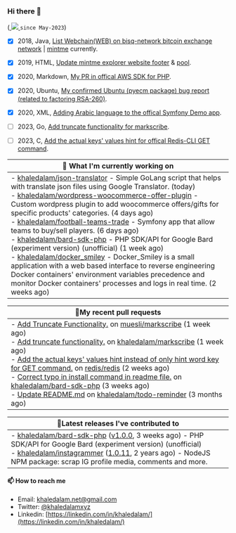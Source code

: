 ### Hi there 👋

<p align="left">
    (<a href="https://github.com/khaledalam">
        <img src="https://komarev.com/ghpvc/?username=khaledalam&color=blue&style=flat)" />
    </a> <code>since May-2023</code>)
</p>


- [x] 2018, Java, <a href="https://github.com/bisq-network/bisq/pull/2167">List Webchain(WEB) on bisq-network bitcoin exchange network</a> | [mintme](https://github.com/mintme-com/) currently. 
- [x] 2019, HTML, <a href="https://github.com/mintme-com/explorer/pull/4">Update mintme explorer website footer</a> & [pool](https://github.com/mintme-com/pool/pull/12/files).
- [x] 2020, Markdown, <a href="https://github.com/aws/aws-sdk-php/pull/2078">My PR in offical AWS SDK for PHP</a>.
- [x] 2020, Ubuntu, <a href="https://bugs.launchpad.net/ubuntu/+source/pyecm/+bug/1899312">My confirmed Ubuntu (pyecm package) bug report (related to factoring RSA-260)</a>.
- [x] 2020, XML, <a href="https://github.com/symfony/demo/pull/1142">Adding Arabic language to the offical Symfony Demo app</a>.
- [ ] 2023, Go, <a href="https://github.com/muesli/markscribe/pull/76">Add truncate functionality for markscribe</a>.
- [ ] 2023, C, <a href="https://github.com/redis/redis/pull/12215">Add the actual keys' values hint for offical Redis-CLI GET command</a>.


<div align="left">

| 👷 What I'm currently working on        |
| ------------- |
|  - [khaledalam/json-translator](https://github.com/khaledalam/json-translator) - Simple GoLang script that helps with translate json files using Google Translator. (today)<br /> - [khaledalam/wordpress-woocommerce-offer-plugin](https://github.com/khaledalam/wordpress-woocommerce-offer-plugin) - Custom wordpress plugin to add woocommerce offers/gifts for specific products&#39; categories. (4 days ago)<br /> - [khaledalam/football-teams-trade](https://github.com/khaledalam/football-teams-trade) - Symfony app that allow teams to buy/sell players. (6 days ago)<br /> - [khaledalam/bard-sdk-php](https://github.com/khaledalam/bard-sdk-php) - PHP SDK/API for Google Bard (experiment version) (unofficial) (1 week ago)<br /> - [khaledalam/docker_smiley](https://github.com/khaledalam/docker_smiley) - Docker_Smiley is a small application with a web based interface to reverse engineering Docker containers&#39; environment variables precedence and monitor Docker containers&#39; processes and logs in real time. (2 weeks ago)<br />      |

</div>

<div align="left">

| 🔨My recent pull requests           |
| ------------- |
| - [Add Truncate Functionality.](https://github.com/muesli/markscribe/pull/76) on [muesli/markscribe](https://github.com/muesli/markscribe) (1 week ago)<br />- [Add truncate functionality.](https://github.com/khaledalam/markscribe/pull/1) on [khaledalam/markscribe](https://github.com/khaledalam/markscribe) (1 week ago)<br />- [Add the actual keys&#39; values hint instead of only hint word key for GET command.](https://github.com/redis/redis/pull/12215) on [redis/redis](https://github.com/redis/redis) (2 weeks ago)<br />- [Correct typo in install command in readme file.](https://github.com/khaledalam/bard-sdk-php/pull/1) on [khaledalam/bard-sdk-php](https://github.com/khaledalam/bard-sdk-php) (3 weeks ago)<br />- [Update README.md](https://github.com/khaledalam/todo-reminder/pull/1) on [khaledalam/todo-reminder](https://github.com/khaledalam/todo-reminder) (3 months ago)<br />      |

</div>

<div align="left">

| 🔭Latest releases I've contributed to           |
| ------------- |
| - [khaledalam/bard-sdk-php](https://github.com/khaledalam/bard-sdk-php) ([v1.0.0](https://github.com/khaledalam/bard-sdk-php/releases/tag/v1.0.0), 3 weeks ago) - PHP SDK/API for Google Bard (experiment version) (unofficial)<br />- [khaledalam/instagrammer](https://github.com/khaledalam/instagrammer) ([1.0.11](https://github.com/khaledalam/instagrammer/releases/tag/1.0.11), 2 years ago) - NodeJS NPM package: scrap IG profile media, comments and more.<br />      |

</div>

#### 📫 How to reach me

- Email: [khaledalam.net@gmail.com](mailto:khaledalam.net@gmail.com)
- Twitter: [@khaledalamxyz](https://twitter.com/khaledalamxyz/)
- Linkedin: [https://linkedin.com/in/khaledalam/](https://linkedin.com/in/khaledalam/)
